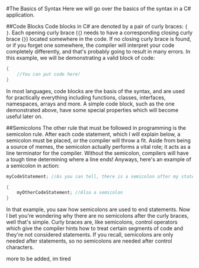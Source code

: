 #The Basics of Syntax
Here we will go over the basics of the syntax in a C# application.

##Code Blocks
Code blocks in C# are denoted by a pair of curly braces: `{ }`. Each opening curly brace (`{`) needs to have a corresponding closing curly brace (`}`) located somewhere in the code. If no closing curly brace is found, or if you forget one somewhere, the compiler will interpret your code completely differently, and that's probably going to result in many errors. 
In this example, we will be demonstrating a valid block of code:
```csharp
{
	//You can put code here!
}
```
In most languages, code blocks are the basis of the syntax, and are used for practically everything including functions, classes, interfaces, namespaces, arrays and more. A simple code block, such as the one demonstrated above, have some special properties which will become useful later on.

##Semicolons
The other rule that must be followed in programming is the semicolon rule. After each code statement, which I will explain below, a semicolon must be placed, or the compiler will throw a fit. Aside from being a source of memes, the semicolon actually performs a vital role; it acts as a line terminator for the compiler. Without the semicolon, compilers will have a tough time determining where a line ends!
Anyways, here's an example of a semicolon in action:
```csharp
myCodeStatement; //As you can tell, there is a semicolon after my statement!

{
	myOtherCodeStatement; //Also a semicolon
}
```
In that example, you saw how semicolons are used to end statements. Now I bet you're wondering why there are no semicolons after the curly braces, well that's simple. Curly braces are, like semicolons, control operators which give the compiler hints how to treat certain segments of code and they're not considered statements. If you recall, semicolons are only needed after statements, so no semicolons are needed after control characters.

more to be added, im tired
